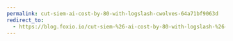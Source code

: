 ```yaml
---
permalink: cut-siem-ai-cost-by-80-with-logslash-cwolves-64a71bf9063d
redirect_to:
  - https://blog.foxio.io/cut-siem-%26-ai-cost-by-80-with-logslash-%26-cwolves
---
```


